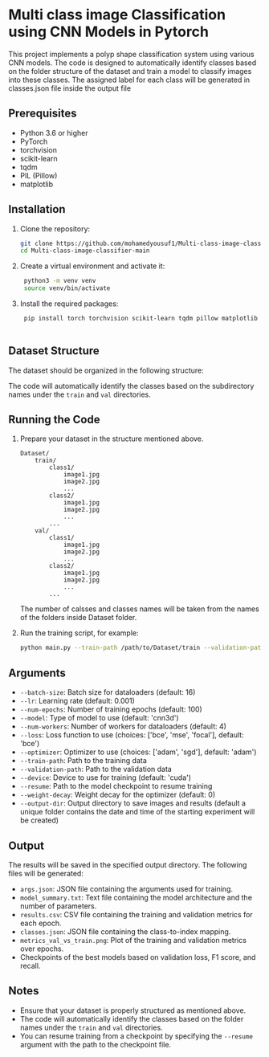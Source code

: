 # Multi class image Classification using CNN Models in Pytorch

This project implements a polyp shape classification system using various CNN models. The code is designed to automatically identify classes based on the folder structure of the dataset and train a model to classify images into these classes. The assigned label for each class will be generated in classes.json file inside the output file

## Prerequisites

- Python 3.6 or higher
- PyTorch
- torchvision
- scikit-learn
- tqdm
- PIL (Pillow)
- matplotlib

## Installation

1. Clone the repository:
   ```bash
   git clone https://github.com/mohamedyousuf1/Multi-class-image-classifier.git
   cd Multi-class-image-classifier-main

2. Create a virtual environment and activate it:
   ```bash
    python3 -m venv venv
    source venv/bin/activate

3. Install the required packages:
   ```bash
    pip install torch torchvision scikit-learn tqdm pillow matplotlib
    
## Dataset Structure
The dataset should be organized in the following structure:


The code will automatically identify the classes based on the subdirectory names under the `train` and `val` directories.

## Running the Code

1. Prepare your dataset in the structure mentioned above.
    ```
    Dataset/
        train/
            class1/
                image1.jpg
                image2.jpg
                ...
            class2/
                image1.jpg
                image2.jpg
                ...
            ...
        val/
            class1/
                image1.jpg
                image2.jpg
                ...
            class2/
                image1.jpg
                image2.jpg
                ...
            ...
    ```
    The number of calsses and classes names will be taken from the names of the folders inside Dataset folder.


2. Run the training script, for example:
   ```bash
   python main.py --train-path /path/to/Dataset/train --validation-path /path/to/Dataset/val --model densenet3d --batch-size 16 --lr 0.001 --num-epochs 100 --device cuda --output-dir /path/to/output

## Arguments
- `--batch-size`: Batch size for dataloaders (default: 16)
- `--lr`: Learning rate (default: 0.001)
- `--num-epochs`: Number of training epochs (default: 100)
- `--model`: Type of model to use (default: 'cnn3d')
- `--num-workers`: Number of workers for dataloaders (default: 4)
- `--loss`: Loss function to use (choices: ['bce', 'mse', 'focal'], default: 'bce')
- `--optimizer`: Optimizer to use (choices: ['adam', 'sgd'], default: 'adam')
- `--train-path`: Path to the training data
- `--validation-path`: Path to the validation data
- `--device`: Device to use for training (default: 'cuda')
- `--resume`: Path to the model checkpoint to resume training
- `--weight-decay`: Weight decay for the optimizer (default: 0)
- `--output-dir`: Output directory to save images and results (default a unique folder contains the date and time of the starting experiment will be created)

## Output
The results will be saved in the specified output directory. The following files will be generated:

- `args.json`: JSON file containing the arguments used for training.
- `model_summary.txt`: Text file containing the model architecture and the number of parameters.
- `results.csv`: CSV file containing the training and validation metrics for each epoch.
- `classes.json`: JSON file containing the class-to-index mapping.
- `metrics_val_vs_train.png`: Plot of the training and validation metrics over epochs.
- Checkpoints of the best models based on validation loss, F1 score, and recall.


## Notes
- Ensure that your dataset is properly structured as mentioned above.
- The code will automatically identify the classes based on the folder names under the `train` and `val` directories.
- You can resume training from a checkpoint by specifying the `--resume` argument with the path to the checkpoint file.

